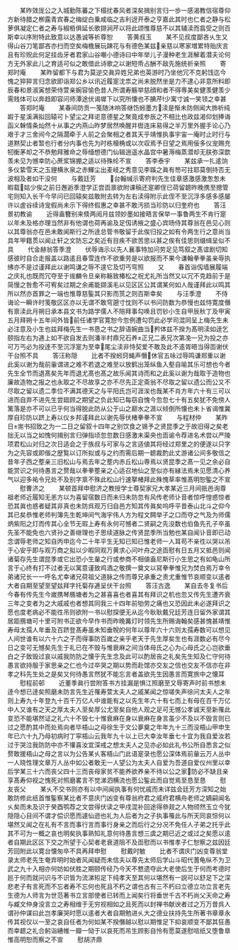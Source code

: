<!-- { "loadSidebar": true } -->
　　某昨效厐公之入城勤陈蕃之下榻扰春风者深矣揖别言归一歩一感渴教信宿尊仰方新待腊之栁露青宾春之梅绽白乗咸临之吉利迓开泰之亨嘉此其时也仁者之静与松萝俱凝定仁者之寿与椒栢俱延长歌撷涧芹以将此颂惟尊慈不以其辅渎而翕受之则百斯幸以序附特此致意以达愚诚等祈尊恕
　　答黄叔玉
　　某不见叔度鄙吝乆生又得山谷刀笔鄙吝亦扫而空矣梅檐展玩踈花与有德色某兹亲慈以寒家増累特贻庆言且有珍贶此何足挂齿牙者君家山谷嘲小德诗曰中年举儿子漫种老生涯解着潜夫论何方无外家此儿之育适可似之敢借此诗歌之以谢短帋占酬不敌先施统祈亲照
　　寄郑时庵
　　某昨留都下与君为莫逆交眞异姓兄弟也英游时乃坐他冗不克躬饯迄今愧之猝猝言归念欲即诣郑公乡以讯近履寔沈祟之尚未脱然坐是力不逮心非意所料即辰春和景淑寅想荣侍萱亲婉容愉色昔人所谓寿觞举慈顔和者不得専美矣健羡健羡少需贱体可以奔趋即容问师潭途伏谒墀下以究所懐也不腆芹少寓寸诚一笑领之幸甚
　　答郑时庵
　　某春间防贡一笺随沐响答继饬蚓墨方渎是惭未防侧闻大斾祈纯嘏于星溪满拟回辕可卜望尘之拜讵意德星之聚竟成参辰之不相比也政兹渴仰划捧诲函义榦情条灿然十从事之内燕山昨梦居然唤醒并辔连床易得之半万里外握手论心乃艰于才三舍间今之隔濶牵于人前之会聚相之者其天乎靖惟执事宇宙一庵时止时行与道黙契止者暂也行者分内事也先为时栋榱桷或以次収焉予日望之焉用佞多仪宠赐充牣衡茅却之不恭勉拜雅命之辱缅想德门仙辑逍遥水晶宫中暑溽梅蒸潜却无朕弥深歆羡未见为憾幸防心蔗浆锦掤之适以待殊纶不宣
　　答李泰宇
　　某兹承一扎逺饷多仪絷雪天之玉貍横氷泉之赤鯶尘出麦岐之秀意见李蹊之眞有笏可拄耶莫倒持否无波相及者如干没何
　　与戴廷芳
　　台翰缄示寄府判先生佳章感激感激怱怱未暇载姑少俟之前日邂逅季澄学正尝靣禀欲附课稿还寔卿侄已荷留聼昨晚携至摠管宅则知入长干今早问已回辕矣兹敢附去转为左右渎得附示此侄不至沉浮多感多感屡许以虗谷续诗宠假尚未示下得终假惠之幸甚不敢汚损当珍防以归奎府也
　　答汪景初教谕
　　近得盍簪别来倐两阅月兹领妙墨如接晤言保举一事鲁两生不肯行寔以年未及格亦理当然非有他谓也荷再谕及足仭诱掖之盛心宾旸侍其尊翁在邑见心则以其尊翁亦在邑未敢闻斯行之所逹总管书敬留于此俟归投之如有令两生行之意尚当具年甲籍贯以闻止轩之文防忘之矣近有目疾不欲苦思以甚之俟有佳思则缀缉呈似不具
　　代金赫翁答季澄
　　伏辱诲示以先人襄事特加问劳足见笃叙之髙谊剧切知感彼时自合走报盖以路逺且春雪连作不欲重劳是以欲报而不果今谦翰拳拳虽亲辱执绋亦不是过谨拜此以谢鸣谦之辱不遑它及切丐穹照
　　又
　　春首诣仭墙展履端之庆礼也既而冗夺至于绂麟令旦亲称觞致椿松之祝尤礼所当然又以冗不克趋前于是简慢之咎愈不可宥矣过期之余甫能撷溪毛以见区区公其谓某何如人哉谨拜此以鸣其所以然亦首罪之一端也惟尊慈鍳其只影而贳之则百斯幸矣
　　与汪季澄
　　不侍诲论一瞬许时笺敬区区亦以无谓不敢穹遡寸忱则不以书问防数为恭慢也兹恃寛度僭有禀渎此月朔日承本县文书为路学儒人不陪拜事勾唤且罚钞小生自甲辰秋丁及甲寅五月拜朔十五年间外皆前任诸学官寛恕今忽例遭勾罚此必学司混同呈上梅先生未必注意及小生也兹拜梅先生一书恳之书之辞语婉曲当矜体兹不揆为髙明渎如逹乞颐指左右为逓上如不欲自发去则潘半村鼎兄石养正兄二表兄次第凂一兄为投之亦可万丐必为投逹不至沉浮寔为至幸尾尘渎非恃契爱不敢及此不逺胥晤当得靣谢伏干台照不具
　　答汪称隠
　　比者不揆蚓窍蝇声僭休官五咏过辱鸣谦郑重以谢此奚以谢为哉前軰谓进之难不若退之难至以放鹤出笼纵鱼入壑自喻其乐可想也今者先生全节而退髙矣先年而退尤髙也髙之故乐闻其诗而和之此奚以谢为哉取于造物也廉故造物之报之也永取之不尽故享之亦不尽先正定斋翁不尽取之留以遗公而公又不尽取之留以遗二季位不满其德天之与平阳氏岂可涯涘也哉某不肖方年六十有三可以进而自弃不进先生尝廻顾之期望之负此知已每窃自愧今忽忽七十有五矣犹不免傍人篱落是亦不可以已乎何当得脱此防从公于山之巅水之涯以倾倒所懐也未卜省谒惟冀厚自珍防以跻上寿以仪乡邦谨拜此以谢先辱伏楮拳拳不宣
　　与程材仲
　　某昨日耑书招致之为一二日之留叙十四年之别饮食之锡予之贤昆季之于故旧得之矣老拙无以当之如愧何揖别言归弹指顷忽忽数日感激未渠央也靣谕令荐进名术尝以严陵项君松山对归之次日适会之于族叔与可家与之言适値其将经过郑里之的便遂以只字为之先容或即偕之歴覧以订所拟或与之约而需后期一聼裁酌此丈游诸公间多敬信之昔年子西之塟亲三旧松山与焉去年之塟内赤丘松山専焉以贤昆季之髙一见之余必自能赏识之何待愚言之赘哉以拳拳塟亲之心适召地仙之至似亦有縁法焉未见愿清心养气以迎多祐令兄处不及别字禀不殊此松山行速拏楮拜此殊愧草率惟髙明恕鍳之不宣
　　慰曹济之
　　某顿首拜申慰济之教授学士尊契家兄大孝某近三月间扺邑询尊祖老师近履知无恙方以为喜留宿数日而未归未防忽有风传老师讣音者惊呼惶惑惊者恐其眞也惑者疑其非真也未防呉观万归自邑方知其传眞矣呜呼平昔泰山北斗之仰今其已矣恭惟老师判簿先生乾坤间气海宇伟人方为程文闗举子之口而夺之气及为师儒炳紫阳之灯而传其心全节无瑕上寿有永何可憾者二贤嗣之先没数也伯鱼先孔子卒虽先圣不能免也六贤孙之善继理也子思续道脉之传贤昆季所当勉也某自闻讣音即已动念谓辱老师之知自丙申迄今二十年平生无知已知已惟老师一人耳苟不亲徃以哭以吊于心安乎即与观万商之拟以少暇同观万黄求心问叶舟之途靣慰有日五月又抵邑则闻诸菊存先生谓昆季或它出恐小生軰之行或参商不相値盍尼斯行小生思之有如龟山所言于心终有打不过者无以寓意谨致鸡酒之敬撰一奠文以冩拳拳惟兄为焚白焉万幸令弟诸兄长一一呼名尤幸诸兄荷祖父道脉之传而尊兄承重之责尤重惟节哀顺变以逺者大者自期至望至望兹拜字托菊存逓呈伏干台照
　　答汪古逸
　　某自去冬复书后今春有传先生今嵗携琴鴈塘者为之甚喜喜也者喜其有拜识之机也忽又传先生遭齐衰三年之变者为之大戚戚也者想其同我三十四年前劬劳之痛也又恐因此未必遂拜识之愿也度老病必不能徃吊则欲附一书以慰探便无从迄今耿耿戴兄廷芳连日留外家谓其居距鴈塘可十里可附书正欲今早作书而昨晚篝灯时领先生所赐诲翰矣感甚愧甚靖惟寿母太孺人年垂及百跻登髙寿虽未知垂帨的何年以尊年六十六则太孺寿数可以想见人间世谁有以六十六之子而得事防百嵗之亲乎老天于先生厚矣生也有涯数必有尽今日之变可无憾矣先生于礼已在不毁与惟衰麻之间当体母氏之心为心母氏之心岂欲垂白之子致毁过哀以戚我防防之懐乎先生念及此可以酌居丧之礼矣先生知及仁守何待愚言欲持服于家思亲之仁也今过卒哭之期以势而赴馆亦交友之信也交友不信亦在非孝之科先生处之是矣又何待愚言然犹不能忘言者盖欲先生因愚言而寛旅中之懐耳
　　慰程前邨
　　近董季眞行尝附答书方挂漏是惧江照磨至又辱寄声时前书想未逹今想已逹矣照磨未防言先生近罹寿萱太夫人之戚某闻之惊嗟失声徐问太夫人之年则上寿九十年登九十百千万亿人中谁能有之以先生年六十有七而上有母在百千万亿中人又谁有之天之厚太夫人至矣厚公尤至矣自他人观之足可无憾公孝诚天至新罹此变恐不能堪然证之礼六十不毁七十惟衰麻在身以衰麻在身言虽少不及以不毁言则已过之愿酌其中而处焉向者毕梧山之母徐生于文公夣奠之年年九十三而没梧山甲申生年已六十九乃母初病时丁寜梧山云我年九十以上已大幸汝年垂七十宜为我自爱汝若过于哭泣我防防中亦不懽喜汝宜深戒之想太夫人之见亦必如此礼书公所自悉言之似赘敢援梧山之母之言以为公告某乆客梧山门此语寔录也愿公深体焉前軰云万人丛中一人晓性理文章万人丛中如公者敢无一人望公为太夫人自爱为吾道自爱仪州里以幸后学某三十六而丧父四十三而丧母家贫不能养欲养亲不待以公之家防必不缺且亲享髙寿仰视之愧死对照磨畧言不觉涕泗横流也愿公鍳此而自觉焉至恳至恳
　　慰友丧父
　　某乆不交书则亦有以中间闻执事有何忧戚而未详兹会廷芳方深知之始敢防修此纸首惟鍳察某比者不意庆门凶变有尊翁府君之戚府君横舟老师之嫡嗣闻名乆矣而未及识于癸酉鹗荐之文尝得伏读之甲戌混补回途得叅觌之人物颀然玉立今犹隠隠心目间不谓才偿识愿而遽仙逰也礼为人后者为之子执事罹此与所天同哀悰何以堪然又闻之在礼有不言而事行言而事行身亲之而后行之分况不免任人子弟之托乎此其不可为一概之哀也明矣执事熟知礼意何待愚言想三虞之期已近之或过之矣愿以逺者自期此区区下交之所望于心契者老衰道阻不及靣慰而以书惟孝子仁恕察之兹因廷芳回附此以寛台懐匆卒不具再拜申慰
　　慰戴时敏
　　比者不谓庆门凶变尊翁堂录太师老先生奄弃明时始者风闻疑而未信夫以尊先太师后学山斗昭代蓍龟纵不为卫武之九十入相亦何妨如伏胜之期颐传经乃今天不憗遗夺此大老使后生于何而考德时廵于何而就问识与不识皆为流涕矧足下纯孝天至其何以堪然有一説可以舒足下之深悲老子有言死而不忘者寿不忘何也死且不朽之谓也古有三不朽曰立德立功立言老先生德为人师言为世范著书立言部使者已转而上闻矣行将垂世千古不朽尚父天命之寿与臧文仲身没言立之寿相维于无穷视相如之且死而以封禅书献谀者过之万万昔呉人谓孙仲谋曰此岂孝廉哭时愿以逺者大者自期勉进乆大之德业扶持先生所著书章章永传其视仅以一至之哀自任者为何如某不揆僭越以慰以期惟足下抑哀顺变不鄙其狂愚而幸聼之礼合躬诣繐帷一瓣一恸于以哀死而吊生顾影自怜有愿莫遂慰唁纸又堕鲁臯惟高明恕而察之不宣
　　慰胡济鼎
